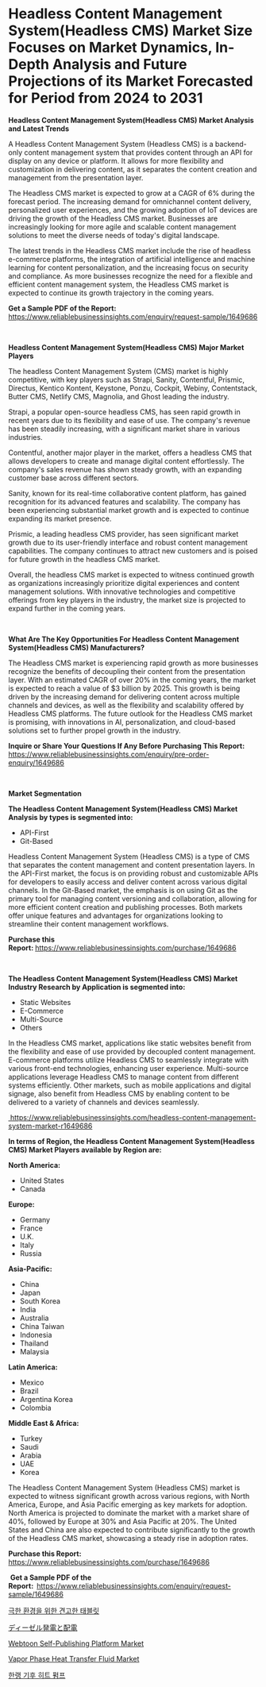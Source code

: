 <p><h1>Headless Content Management System(Headless CMS) Market Size Focuses on Market Dynamics, In-Depth Analysis and Future Projections of its Market Forecasted for Period from 2024 to 2031</h1></p><p><strong>Headless Content Management System(Headless CMS) Market Analysis and Latest Trends</strong></p>
<p><p>A Headless Content Management System (Headless CMS) is a backend-only content management system that provides content through an API for display on any device or platform. It allows for more flexibility and customization in delivering content, as it separates the content creation and management from the presentation layer.</p><p>The Headless CMS market is expected to grow at a CAGR of 6% during the forecast period. The increasing demand for omnichannel content delivery, personalized user experiences, and the growing adoption of IoT devices are driving the growth of the Headless CMS market. Businesses are increasingly looking for more agile and scalable content management solutions to meet the diverse needs of today's digital landscape. </p><p>The latest trends in the Headless CMS market include the rise of headless e-commerce platforms, the integration of artificial intelligence and machine learning for content personalization, and the increasing focus on security and compliance. As more businesses recognize the need for a flexible and efficient content management system, the Headless CMS market is expected to continue its growth trajectory in the coming years.</p></p>
<p><strong>Get a Sample PDF of the Report:&nbsp;</strong> <a href="https://www.reliablebusinessinsights.com/enquiry/request-sample/1649686">https://www.reliablebusinessinsights.com/enquiry/request-sample/1649686</a></p>
<p>&nbsp;</p>
<p><strong>Headless Content Management System(Headless CMS) Major Market Players</strong></p>
<p><p>The headless Content Management System (CMS) market is highly competitive, with key players such as Strapi, Sanity, Contentful, Prismic, Directus, Kentico Kontent, Keystone, Ponzu, Cockpit, Webiny, Contentstack, Butter CMS, Netlify CMS, Magnolia, and Ghost leading the industry.</p><p>Strapi, a popular open-source headless CMS, has seen rapid growth in recent years due to its flexibility and ease of use. The company's revenue has been steadily increasing, with a significant market share in various industries.</p><p>Contentful, another major player in the market, offers a headless CMS that allows developers to create and manage digital content effortlessly. The company's sales revenue has shown steady growth, with an expanding customer base across different sectors.</p><p>Sanity, known for its real-time collaborative content platform, has gained recognition for its advanced features and scalability. The company has been experiencing substantial market growth and is expected to continue expanding its market presence.</p><p>Prismic, a leading headless CMS provider, has seen significant market growth due to its user-friendly interface and robust content management capabilities. The company continues to attract new customers and is poised for future growth in the headless CMS market.</p><p>Overall, the headless CMS market is expected to witness continued growth as organizations increasingly prioritize digital experiences and content management solutions. With innovative technologies and competitive offerings from key players in the industry, the market size is projected to expand further in the coming years.</p></p>
<p>&nbsp;</p>
<p><strong>What Are The Key Opportunities For Headless Content Management System(Headless CMS) Manufacturers?</strong></p>
<p><p>The Headless CMS market is experiencing rapid growth as more businesses recognize the benefits of decoupling their content from the presentation layer. With an estimated CAGR of over 20% in the coming years, the market is expected to reach a value of $3 billion by 2025. This growth is being driven by the increasing demand for delivering content across multiple channels and devices, as well as the flexibility and scalability offered by Headless CMS platforms. The future outlook for the Headless CMS market is promising, with innovations in AI, personalization, and cloud-based solutions set to further propel growth in the industry.</p></p>
<p><strong>Inquire or Share Your Questions If Any Before Purchasing This Report:</strong> <a href="https://www.reliablebusinessinsights.com/enquiry/pre-order-enquiry/1649686">https://www.reliablebusinessinsights.com/enquiry/pre-order-enquiry/1649686</a></p>
<p>&nbsp;</p>
<p><strong>Market Segmentation</strong></p>
<p><strong>The Headless Content Management System(Headless CMS) Market Analysis by types is segmented into:</strong></p>
<p><ul><li>API-First</li><li>Git-Based</li></ul></p>
<p><p>Headless Content Management System (Headless CMS) is a type of CMS that separates the content management and content presentation layers. In the API-First market, the focus is on providing robust and customizable APIs for developers to easily access and deliver content across various digital channels. In the Git-Based market, the emphasis is on using Git as the primary tool for managing content versioning and collaboration, allowing for more efficient content creation and publishing processes. Both markets offer unique features and advantages for organizations looking to streamline their content management workflows.</p></p>
<p><strong>Purchase this Report:&nbsp;</strong><a href="https://www.reliablebusinessinsights.com/purchase/1649686">https://www.reliablebusinessinsights.com/purchase/1649686</a></p>
<p>&nbsp;</p>
<p><strong>The Headless Content Management System(Headless CMS) Market Industry Research by Application is segmented into:</strong></p>
<p><ul><li>Static Websites</li><li>E-Commerce</li><li>Multi-Source</li><li>Others</li></ul></p>
<p><p>In the Headless CMS market, applications like static websites benefit from the flexibility and ease of use provided by decoupled content management. E-commerce platforms utilize Headless CMS to seamlessly integrate with various front-end technologies, enhancing user experience. Multi-source applications leverage Headless CMS to manage content from different systems efficiently. Other markets, such as mobile applications and digital signage, also benefit from Headless CMS by enabling content to be delivered to a variety of channels and devices seamlessly.</p></p>
<p><a href="https://www.reliablebusinessinsights.com/headless-content-management-system-market-r1649686">&nbsp;https://www.reliablebusinessinsights.com/headless-content-management-system-market-r1649686</a></p>
<p><strong>In terms of Region, the Headless Content Management System(Headless CMS) Market Players available by Region are:</strong></p>
<p>
    <p> <strong> North America: </strong>
        <ul>
            <li>United States</li>
            <li>Canada</li>
        </ul>
        </p> 
    <p> <strong> Europe: </strong>
        <ul>
            <li>Germany</li>
            <li>France</li>
            <li>U.K.</li>
            <li>Italy</li>
            <li>Russia</li>
        </ul>
        </p> 
    <p> <strong> Asia-Pacific: </strong>
        <ul>
            <li>China</li>
            <li>Japan</li>
            <li>South Korea</li>
            <li>India</li>
            <li>Australia</li>
            <li>China Taiwan</li>
            <li>Indonesia</li>
            <li>Thailand</li>
            <li>Malaysia</li>
        </ul>
        </p> 
    <p> <strong> Latin America: </strong>
        <ul>
            <li>Mexico</li>
            <li>Brazil</li>
            <li>Argentina Korea</li>
            <li>Colombia</li>
        </ul>
        </p> 
    <p> <strong> Middle East & Africa: </strong>
        <ul>
            <li>Turkey</li>
            <li>Saudi</li>
            <li>Arabia</li>
            <li>UAE</li>
            <li>Korea</li>
        </ul>
    </p>
    </p>
<p><p>The Headless Content Management System (Headless CMS) market is expected to witness significant growth across various regions, with North America, Europe, and Asia Pacific emerging as key markets for adoption. North America is projected to dominate the market with a market share of 40%, followed by Europe at 30% and Asia Pacific at 20%. The United States and China are also expected to contribute significantly to the growth of the Headless CMS market, showcasing a steady rise in adoption rates.</p></p>
<p><strong>Purchase this Report: </strong><a href="https://www.reliablebusinessinsights.com/purchase/1649686">https://www.reliablebusinessinsights.com/purchase/1649686</a></p>
<p>&nbsp;<strong>Get a Sample PDF of the Report:&nbsp;&nbsp;</strong><a href="https://www.reliablebusinessinsights.com/enquiry/request-sample/1649686">https://www.reliablebusinessinsights.com/enquiry/request-sample/1649686</a></p>
<p><strong></strong></p>
<p><p><a href="https://github.com/hasanrajibul387/Market-Research-Report-List-1/blob/main/4184780104209.md">극한 환경을 위한 견고한 태블릿</a></p><p><a href="https://github.com/kegley4963/Market-Research-Report-List-1/blob/main/9606139109334.md">ディーゼル発電と配電</a></p><p><a href="https://github.com/jodemen/Market-Research-Report-List-3/blob/main/webtoon-self-publishing-platform-market.md">Webtoon Self-Publishing Platform Market</a></p><p><a href="https://github.com/marloy8/Market-Research-Report-List-4/blob/main/vapor-phase-heat-transfer-fluid-market.md">Vapor Phase Heat Transfer Fluid Market</a></p><p><a href="https://github.com/alpinestartsekian/Market-Research-Report-List-1/blob/main/2028975104210.md">한랭 기후 히트 펌프</a></p></p>
